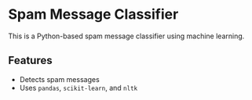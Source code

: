 # Spam Message Classifier

This is a Python-based spam message classifier using machine learning.

## Features
- Detects spam messages
- Uses `pandas`, `scikit-learn`, and `nltk`